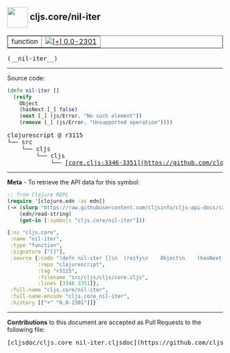 ## <img width="48px" valign="middle" src="http://i.imgur.com/Hi20huC.png"> cljs.core/nil-iter

 <table border="1">
<tr>

<td>function</td>
<td><a href="https://github.com/cljsinfo/cljs-api-docs/tree/0.0-2301"><img valign="middle" alt="[+] 0.0-2301" src="https://img.shields.io/badge/+-0.0--2301-lightgrey.svg"></a> </td>
</tr>
</table>

 <samp>
(__nil-iter__)<br>
</samp>

---





Source code:

```clj
(defn nil-iter []
  (reify
    Object
    (hasNext [_] false)
    (next [_] (js/Error. "No such element"))
    (remove [_] (js/Error. "Unsupported operation"))))
```

 <pre>
clojurescript @ r3115
└── src
    └── cljs
        └── cljs
            └── <ins>[core.cljs:3346-3351](https://github.com/clojure/clojurescript/blob/r3115/src/cljs/cljs/core.cljs#L3346-L3351)</ins>
</pre>


---

__Meta__ - To retrieve the API data for this symbol:

```clj
;; from Clojure REPL
(require '[clojure.edn :as edn])
(-> (slurp "https://raw.githubusercontent.com/cljsinfo/cljs-api-docs/catalog/cljs-api.edn")
    (edn/read-string)
    (get-in [:symbols "cljs.core/nil-iter"]))
```

```clj
{:ns "cljs.core",
 :name "nil-iter",
 :type "function",
 :signature ["[]"],
 :source {:code "(defn nil-iter []\n  (reify\n    Object\n    (hasNext [_] false)\n    (next [_] (js/Error. \"No such element\"))\n    (remove [_] (js/Error. \"Unsupported operation\"))))",
          :repo "clojurescript",
          :tag "r3115",
          :filename "src/cljs/cljs/core.cljs",
          :lines [3346 3351]},
 :full-name "cljs.core/nil-iter",
 :full-name-encode "cljs.core_nil-iter",
 :history [["+" "0.0-2301"]]}

```

---

__Contributions__ to this document are accepted as Pull Requests to the following file:

 <pre>
[cljsdoc/cljs.core_nil-iter.cljsdoc](https://github.com/cljsinfo/cljs-api-docs/blob/master/cljsdoc/cljs.core_nil-iter.cljsdoc)
</pre>

